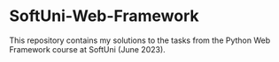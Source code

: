 # SoftUni-Web-Framework
This repository contains my solutions to the tasks from the Python Web Framework course at SoftUni (June 2023).
